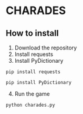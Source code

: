 # CHARADES

## How to install

1. Download the repository
2. Install requests
3. Install PyDictionary

```
pip install requests
```

```
pip install PyDictionary
```

4. Run the game

```
python charades.py
```
